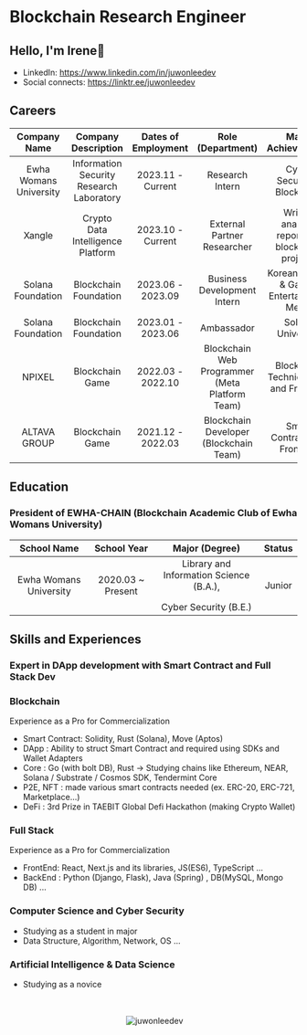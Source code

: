 # Blockchain Research Engineer
## Hello, I'm Irene👋
  - LinkedIn: https://www.linkedin.com/in/juwonleedev
  - Social connects: https://linktr.ee/juwonleedev
## Careers
  
  | Company Name | Company Description | Dates of Employment | Role (Department) | Major Achievements |
  |:--------: |:--------:|:--------:|:--------:|:--------:|
  | Ewha Womans University | Information Security Research Laboratory |2023.11 - Current | Research Intern | Cyber Security & Blockchain |
  | Xangle | Crypto Data Intelligence Platform |2023.10 - Current | External Partner Researcher | Writing analysis reports on blockchain projects |
  | Solana Foundation | Blockchain Foundation |2023.06 - 2023.09 | Business Development Intern | Korean market & Games Entertainment Media |
  | Solana Foundation | Blockchain Foundation |2023.01 - 2023.06 | Ambassador | Solana University |
  | NPIXEL | Blockchain Game |2022.03 - 2022.10 | Blockchain Web Programmer (Meta Platform Team) | Blockchain Technical R&D and Frontend |
  | ALTAVA GROUP | Blockchain Game |2021.12 - 2022.03 | Blockchain Developer (Blockchain Team) | Smart Contract and Frontend|
  
## Education
  ### President of EWHA-CHAIN (Blockchain Academic Club of Ewha Womans University) 
  
   | School Name | School Year | Major (Degree) | Status |
   |:--------: |:--------:|:--------:|:--------:|
   | Ewha Womans University | 2020.03 ~ Present | Library and Information Science (B.A.), </p> Cyber Security (B.E.) | Junior | 
  
## Skills and Experiences
  ### Expert in DApp development with Smart Contract and Full Stack Dev
  ### Blockchain 
  Experience as a Pro for Commercialization
  - Smart Contract: Solidity, Rust (Solana), Move (Aptos)
  - DApp : Ability to struct Smart Contract and required using SDKs and Wallet Adapters
  - Core : Go (with bolt DB), Rust -> Studying chains like Ethereum, NEAR, Solana / Substrate / Cosmos SDK, Tendermint Core
  - P2E, NFT : made various smart contracts needed (ex. ERC-20, ERC-721, Marketplace...)
  - DeFi : 3rd Prize in TAEBIT Global Defi Hackathon (making Crypto Wallet)
  
  ### Full Stack
   Experience as a Pro for Commercialization
  - FrontEnd: React, Next.js and its libraries, JS(ES6), TypeScript ...
  - BackEnd : Python (Django, Flask), Java (Spring) , DB(MySQL, Mongo DB) ...
  
  ### Computer Science and Cyber Security 
  - Studying as a student in major
  - Data Structure, Algorithm, Network, OS ...
  
  ### Artificial Intelligence & Data Science
  - Studying as a novice 
  
  <br>
  <p  align="center"> <img align="center" src="https://github-readme-stats.vercel.app/api?username=juwonleedev&show_icons=true&locale=en" alt="juwonleedev" /></p>
